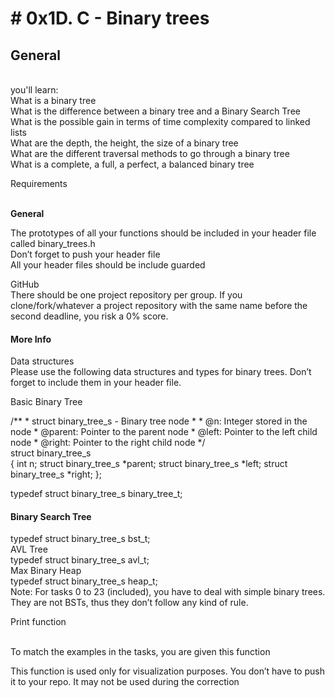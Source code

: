 <h1># 0x1D.  C - Binary trees</h1>
<h2>General </h2><br/>
you'll learn:<br/>
What is a binary tree<br/>
What is the difference between a binary tree and a Binary Search Tree<br/>
What is the possible gain in terms of time complexity compared to linked lists<br/>
What are the depth, the height, the size of a binary tree<br/>
What are the different traversal methods to go through a binary tree<br/>
What is a complete, a full, a perfect, a balanced binary tree<br/>

<p>Requirements</p><br/>
<b> General </b><br/>

The prototypes of all your functions should be included in your header file called binary_trees.h<br/>
Don’t forget to push your header file<br/>
All your header files should be include guarded<br/>

GitHub<br/>
There should be one project repository per group. If you clone/fork/whatever a project repository with the same name before the second deadline, you risk a 0% score.<br/>

<h4>More Info</h4>
Data structures<br/>
Please use the following data structures and types for binary trees. Don’t forget to include them in your header file.<br/>

<p>Basic Binary Tree</p>
/**
 * struct binary_tree_s - Binary tree node
 *
 * @n: Integer stored in the node
 * @parent: Pointer to the parent node
 * @left: Pointer to the left child node
 * @right: Pointer to the right child node
 */<br/>
struct binary_tree_s<br/>
{
    int n;
    struct binary_tree_s *parent;
    struct binary_tree_s *left;
    struct binary_tree_s *right;
};<br/>

typedef struct binary_tree_s binary_tree_t;<br/>
<h4>Binary Search Tree</h4>
typedef struct binary_tree_s bst_t;<br/>
AVL Tree<br/>
typedef struct binary_tree_s avl_t;<br/>
Max Binary Heap<br/>
typedef struct binary_tree_s heap_t;<br/>
Note: For tasks 0 to 23 (included), you have to deal with simple binary trees. <br/>They are not BSTs, thus they don’t follow any kind of rule.<br/>

<p>Print function</p><br/>
To match the examples in the tasks, you are given this function<br/>
<p></p>
This function is used only for visualization purposes. You don’t have to push it to your repo. It may not be used during the correction<br/>

